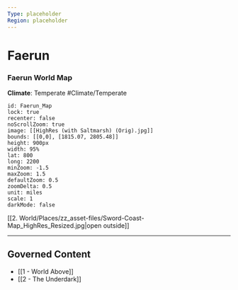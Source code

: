 ```yaml
---
Type: placeholder
Region: placeholder
---
```

# Faerun
### Faerun World Map
**Climate**: Temperate
#Climate/Temperate

```leaflet
id: Faerun_Map
lock: true
recenter: false
noScrollZoom: true
image: [[HighRes (with Saltmarsh) (Orig).jpg]]
bounds: [[0,0], [1815.07, 2805.48]]
height: 900px
width: 95%
lat: 800
long: 2200
minZoom: -1.5
maxZoom: 1.5
defaultZoom: 0.5
zoomDelta: 0.5
unit: miles
scale: 1
darkMode: false
```
[[2. World/Places/zz_asset-files/Sword-Coast-Map_HighRes_Resized.jpg|open outside]]

---
## Governed Content
- [[1 - World Above]]
- [[2 - The Underdark]]
 

